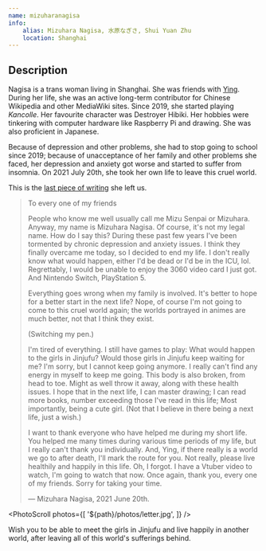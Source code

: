 ```yaml
---
name: mizuharanagisa
info:
    alias: Mizuhara Nagisa, 水原なぎさ, Shui Yuan Zhu
    location: Shanghai
---
```


## Description

Nagisa is a trans woman living in Shanghai.
She was friends with [Ying](https://www.one-among.us/profile/Uekawakuyuurei/).
During her life, she was an active long-term contributor for Chinese Wikipedia and other MediaWiki sites.
Since 2019, she started playing *Kancolle*.
Her favourite character was Destroyer Hibiki.
Her hobbies were tinkering with computer hardware like Raspberry Pi and drawing.
She was also proficient in Japanese.

Because of depression and other problems, she had to stop going to school since 2019;
because of unacceptance of her family and other problems she faced, her depression and anxiety got worse and started to suffer from insomnia.
On 2021 July 20th, she took her own life to leave this cruel world.

This is the [last piece of writing](https://pbs.twimg.com/media/E6odBBBVIAAM-Zt?format=jpg&name=4096x4096) she left us.

> To every one of my friends
>
> People who know me well usually call me Mizu Senpai or Mizuhara. Anyway, my name is Mizuhara Nagisa.
> Of course, it's not my legal name.
> How do I say this?
> During these past few years I've been tormented by chronic depression and anxiety issues.
> I think they finally overcame me today,
> so I decided to end my life.
> I don't really know what would happen,
> either I'd be dead or I'd be in the ICU, lol.
> Regrettably, I would be unable to enjoy the 3060 video card I just got.
> And Nintendo Switch, PlayStation 5.
>
> Everything goes wrong when my family is involved.
> It's better to hope for a better start in the next life?
> Nope, of course I'm not going to come to this cruel world again;
> the worlds portrayed in animes are much better, not that I think they exist.
>
> (Switching my pen.)
>
> I'm tired of everything.
> I still have games to play:
> What would happen to the girls in Jinjufu?
> Would those girls in Jinjufu keep waiting for me?
> I'm sorry, but I cannot keep going anymore.
> I really can't find any energy in myself to keep me going.
> This body is also broken, from head to toe.
> Might as well throw it away, along with these health issues.
> I hope that in the next life,
> I can master drawing;
> I can read more books, number exceeding those I've read in this life;
> Most importantly, being a cute girl.
> (Not that I believe in there being a next life, just a wish.)
>
> I want to thank everyone who have helped me during my short life.
> You helped me many times during various time periods of my life,
> but I really can't thank you individually.
> And, Ying, if there really is a world we go to after death,
> I'll mark the route for you.
> Not really, please live healthily and happily in this life.
> Oh, I forgot.
> I have a Vtuber video to watch, I'm going to watch that now.
> Once again, thank you, every one of my friends.
> Sorry for taking your time.
>
> — Mizuhara Nagisa, 2021 June 20th.

<PhotoScroll photos={[
    '${path}/photos/letter.jpg',
]} />

Wish you to be able to meet the girls in Jinjufu and live happily in another world,
after leaving all of this world's sufferings behind.
